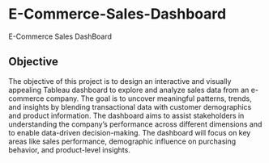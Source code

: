 # E-Commerce-Sales-Dashboard
E-Commerce Sales DashBoard

## Objective
The objective of this project is to design an interactive and visually appealing Tableau dashboard to explore and analyze sales data from an e-commerce company. The goal is to uncover meaningful patterns, trends, and insights by blending transactional data with customer demographics and product information. The dashboard aims to assist stakeholders in understanding the company’s performance across different dimensions and to enable data-driven decision-making. The dashboard will focus on key areas like sales performance, demographic influence on purchasing behavior, and product-level insights.


